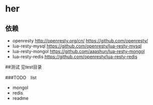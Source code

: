 # her

## 依赖
- openresty http://openresty.org/cn/ https://github.com/openresty/
- lua-resty-mysql  https://github.com/openresty/lua-resty-mysql
- lua-resty-mongol https://github.com/aaashun/lua-resty-mongol
- lua-resty-redis https://github.com/openresty/lua-resty-redis


##测试
见test目录

###TODO　list
- mongol
- redis
- readme
